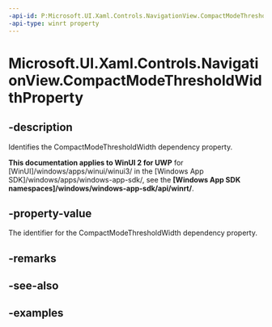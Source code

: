 ```yaml
---
-api-id: P:Microsoft.UI.Xaml.Controls.NavigationView.CompactModeThresholdWidthProperty
-api-type: winrt property
---
```

<!-- Property syntax.
public DependencyProperty CompactModeThresholdWidthProperty { get; }
-->

# Microsoft.UI.Xaml.Controls.NavigationView.CompactModeThresholdWidthProperty


## -description

Identifies the CompactModeThresholdWidth dependency property.


**This documentation applies to WinUI 2 for UWP** for [WinUI]/windows/apps/winui/winui3/ in the [Windows App SDK]/windows/apps/windows-app-sdk/, see the **[Windows App SDK namespaces]/windows/windows-app-sdk/api/winrt/**.

## -property-value

The identifier for the CompactModeThresholdWidth dependency property.


## -remarks


## -see-also


## -examples


